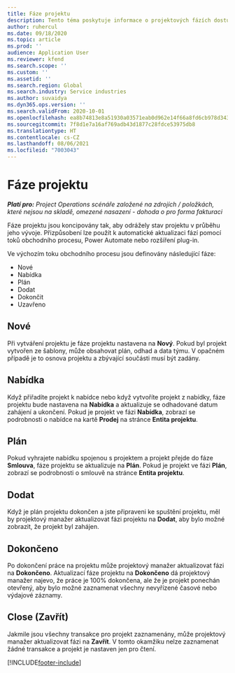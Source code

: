 ```yaml
---
title: Fáze projektu
description: Tento téma poskytuje informace o projektových fázích dostupných v Microsoft Dynamics Project Operations.
author: ruhercul
ms.date: 09/18/2020
ms.topic: article
ms.prod: ''
audience: Application User
ms.reviewer: kfend
ms.search.scope: ''
ms.custom: ''
ms.assetid: ''
ms.search.region: Global
ms.search.industry: Service industries
ms.author: suvaidya
ms.dyn365.ops.version: ''
ms.search.validFrom: 2020-10-01
ms.openlocfilehash: ea8b74813e8a51930a03571eab0d962e14f66a8fd6cb978d3435570a01ce5c5d
ms.sourcegitcommit: 7f8d1e7a16af769adb43d1877c28fdce53975db8
ms.translationtype: HT
ms.contentlocale: cs-CZ
ms.lasthandoff: 08/06/2021
ms.locfileid: "7003043"
---
```

# <a name="project-stages"></a>Fáze projektu

_**Platí pro:** Project Operations scénáře založené na zdrojích / položkách, které nejsou na skladě, omezené nasazení - dohoda o pro forma fakturaci_

Fáze projektu jsou koncipovány tak, aby odrážely stav projektu v průběhu jeho vývoje. Přizpůsobení lze použít k automatické aktualizaci fází pomocí toků obchodního procesu, Power Automate nebo rozšíření plug-in.

Ve výchozím toku obchodního procesu jsou definovány následující fáze:

- Nové
- Nabídka
- Plán
- Dodat
- Dokončit
- Uzavřeno 

## <a name="new"></a>Nové

Při vytváření projektu je fáze projektu nastavena na **Nový**. Pokud byl projekt vytvořen ze šablony, může obsahovat plán, odhad a data týmu. V opačném případě je to osnova projektu a zbývající součásti musí být zadány.

## <a name="quote"></a>Nabídka

Když přiřadíte projekt k nabídce nebo když vytvoříte projekt z nabídky, fáze projektu bude nastavena na **Nabídka** a aktualizuje se odhadované datum zahájení a ukončení. Pokud je projekt ve fázi **Nabídka**, zobrazí se podrobnosti o nabídce na kartě **Prodej** na stránce **Entita projektu**.

## <a name="plan"></a>Plán

Pokud vyhrajete nabídku spojenou s projektem a projekt přejde do fáze **Smlouva**, fáze projektu se aktualizuje na **Plán**. Pokud je projekt ve fázi **Plán**, zobrazí se podrobnosti o smlouvě na stránce **Entita projektu**.

## <a name="deliver"></a>Dodat

Když je plán projektu dokončen a jste připraveni ke spuštění projektu, měl by projektový manažer aktualizovat fázi projektu na **Dodat**, aby bylo možné zobrazit, že projekt byl zahájen.

## <a name="complete"></a>Dokončeno 

Po dokončení práce na projektu může projektový manažer aktualizovat fázi na **Dokončeno**. Aktualizací fáze projektu na **Dokončeno** dá projektový manažer najevo, že práce je 100% dokončena, ale že je projekt ponechán otevřený, aby bylo možné zaznamenat všechny nevyřízené časové nebo výdajové záznamy.

## <a name="close"></a>Close (Zavřít)

Jakmile jsou všechny transakce pro projekt zaznamenány, může projektový manažer aktualizovat fázi na **Zavřít**. V tomto okamžiku nelze zaznamenat žádné transakce a projekt je nastaven jen pro čtení.



[!INCLUDE[footer-include](../includes/footer-banner.md)]